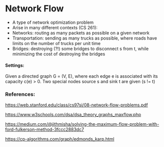 # Network Flow

- A type of network optimization problem
- Arise in many different contexts (CS 261):
- Networks: routing as many packets as possible on a given
network
- Transportation: sending as many trucks as possible, where
roads have limits on the number of trucks per unit time
- Bridges: destroying (?!) some bridges to disconnect s from t,
while minimizing the cost of destroying the bridges

#### Settings: 
Given a directed graph G = (V, E), where each edge
e is associated with its capacity c(e) > 0. Two special nodes
source s and sink t are given (s != t)

### References:

https://web.stanford.edu/class/cs97si/08-network-flow-problems.pdf

https://www.w3schools.com/dsa/dsa_theory_graphs_maxflow.php

https://medium.com/@jithmisha/solving-the-maximum-flow-problem-with-ford-fulkerson-method-3fccc2883dc7

https://cp-algorithms.com/graph/edmonds_karp.html
